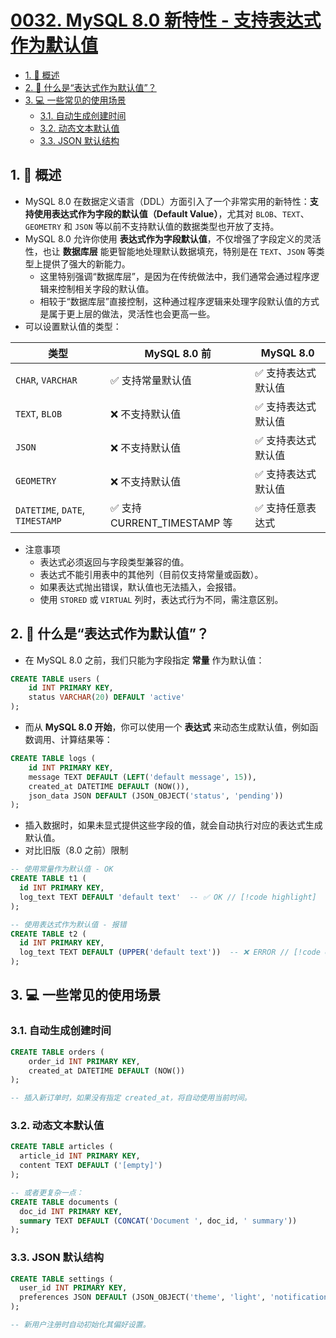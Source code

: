 # [0032. MySQL 8.0 新特性 - 支持表达式作为默认值](https://github.com/Tdahuyou/TNotes.mysql/tree/main/notes/0032.%20MySQL%208.0%20%E6%96%B0%E7%89%B9%E6%80%A7%20-%20%E6%94%AF%E6%8C%81%E8%A1%A8%E8%BE%BE%E5%BC%8F%E4%BD%9C%E4%B8%BA%E9%BB%98%E8%AE%A4%E5%80%BC)

<!-- region:toc -->

- [1. 📝 概述](#1--概述)
- [2. 🤔 什么是“表达式作为默认值”？](#2--什么是表达式作为默认值)
- [3. 💻 一些常见的使用场景](#3--一些常见的使用场景)
  - [3.1. 自动生成创建时间](#31-自动生成创建时间)
  - [3.2. 动态文本默认值](#32-动态文本默认值)
  - [3.3. JSON 默认结构](#33-json-默认结构)

<!-- endregion:toc -->

## 1. 📝 概述

- MySQL 8.0 在数据定义语言（DDL）方面引入了一个非常实用的新特性：**支持使用表达式作为字段的默认值（Default Value）**，尤其对 `BLOB`、`TEXT`、`GEOMETRY` 和 `JSON` 等以前不支持默认值的数据类型也开放了支持。
- MySQL 8.0 允许你使用 **表达式作为字段默认值**，不仅增强了字段定义的灵活性，也让 **数据库层** 能更智能地处理默认数据填充，特别是在 `TEXT`、`JSON` 等类型上提供了强大的新能力。
  - 这里特别强调“数据库层”，是因为在传统做法中，我们通常会通过程序逻辑来控制相关字段的默认值。
  - 相较于“数据库层”直接控制，这种通过程序逻辑来处理字段默认值的方式是属于更上层的做法，灵活性也会更高一些。
- 可以设置默认值的类型：

| 类型 | MySQL 8.0 前 | MySQL 8.0 |
| --- | --- | --- |
| `CHAR`, `VARCHAR` | ✅ 支持常量默认值 | ✅ 支持表达式默认值 |
| `TEXT`, `BLOB` | ❌ 不支持默认值 | ✅ 支持表达式默认值 |
| `JSON` | ❌ 不支持默认值 | ✅ 支持表达式默认值 |
| `GEOMETRY` | ❌ 不支持默认值 | ✅ 支持表达式默认值 |
| `DATETIME`, `DATE`, `TIMESTAMP` | ✅ 支持 CURRENT_TIMESTAMP 等 | ✅ 支持任意表达式 |

- 注意事项
  - 表达式必须返回与字段类型兼容的值。
  - 表达式不能引用表中的其他列（目前仅支持常量或函数）。
  - 如果表达式抛出错误，默认值也无法插入，会报错。
  - 使用 `STORED` 或 `VIRTUAL` 列时，表达式行为不同，需注意区别。

## 2. 🤔 什么是“表达式作为默认值”？

- 在 MySQL 8.0 之前，我们只能为字段指定 **常量** 作为默认值：

```sql {3}
CREATE TABLE users (
    id INT PRIMARY KEY,
    status VARCHAR(20) DEFAULT 'active'
);
```

- 而从 **MySQL 8.0 开始**，你可以使用一个 **表达式** 来动态生成默认值，例如函数调用、计算结果等：

```sql {3-5}
CREATE TABLE logs (
    id INT PRIMARY KEY,
    message TEXT DEFAULT (LEFT('default message', 15)),
    created_at DATETIME DEFAULT (NOW()),
    json_data JSON DEFAULT (JSON_OBJECT('status', 'pending'))
);
```

- 插入数据时，如果未显式提供这些字段的值，就会自动执行对应的表达式生成默认值。
- 对比旧版（8.0 之前）限制

```sql
-- 使用常量作为默认值 - OK
CREATE TABLE t1 (
  id INT PRIMARY KEY,
  log_text TEXT DEFAULT 'default text'  -- ✅ OK // [!code highlight]
);

-- 使用表达式作为默认值 - 报错
CREATE TABLE t2 (
  id INT PRIMARY KEY,
  log_text TEXT DEFAULT (UPPER('default text'))  -- ❌ ERROR // [!code error]
);
```

## 3. 💻 一些常见的使用场景

### 3.1. 自动生成创建时间

```sql {3}
CREATE TABLE orders (
    order_id INT PRIMARY KEY,
    created_at DATETIME DEFAULT (NOW())
);

-- 插入新订单时，如果没有指定 created_at，将自动使用当前时间。
```

### 3.2. 动态文本默认值

```sql {3,9}
CREATE TABLE articles (
  article_id INT PRIMARY KEY,
  content TEXT DEFAULT ('[empty]')
);

-- 或者更复杂一点：
CREATE TABLE documents (
  doc_id INT PRIMARY KEY,
  summary TEXT DEFAULT (CONCAT('Document ', doc_id, ' summary'))
);
```

### 3.3. JSON 默认结构

```sql {3}
CREATE TABLE settings (
  user_id INT PRIMARY KEY,
  preferences JSON DEFAULT (JSON_OBJECT('theme', 'light', 'notifications', TRUE))
);

-- 新用户注册时自动初始化其偏好设置。
```
